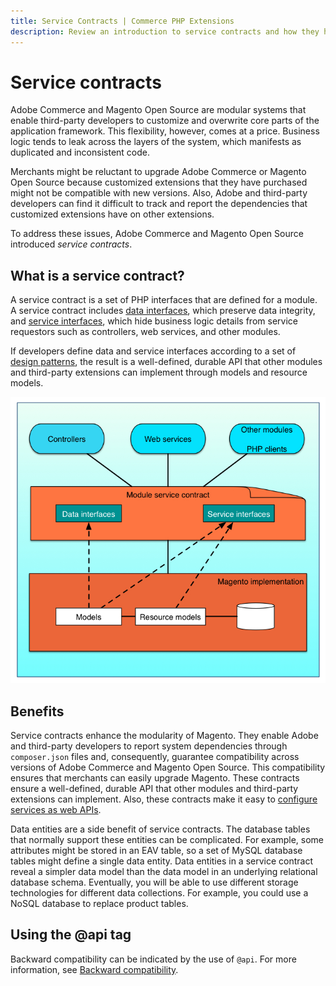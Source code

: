 ```yaml
---
title: Service Contracts | Commerce PHP Extensions
description: Review an introduction to service contracts and how they help Adobe Commerce and Magento Open Source extension developers create stable APIs. 
---
```


# Service contracts

Adobe Commerce and Magento Open Source are modular systems that enable third-party developers to customize and overwrite core parts of the application framework. This flexibility, however, comes at a price. Business logic tends to leak across the layers of the system, which manifests as duplicated and inconsistent code.

Merchants might be reluctant to upgrade Adobe Commerce or Magento Open Source because customized extensions that they have purchased might not be compatible with new versions. Also, Adobe and third-party developers can find it difficult to track and report the dependencies that customized extensions have on other extensions.

To address these issues, Adobe Commerce and Magento Open Source introduced _service contracts_.

## What is a service contract?

A service contract is a set of PHP interfaces that are defined for a module.
A service contract includes [data interfaces](design-patterns.md#data-interfaces), which preserve data integrity, and [service interfaces](design-patterns.md#service-interfaces), which hide business logic details from service requestors such as controllers, web services, and other modules.

If developers define data and service interfaces according to a set of [design patterns](design-patterns.md), the result is a well-defined, durable API that other modules and third-party extensions can implement through models and resource models.

![Service Contracts](../../../_images/msc.jpg)

## Benefits

Service contracts enhance the modularity of Magento. They enable Adobe and third-party developers to report system dependencies through `composer.json` files and, consequently, guarantee compatibility across versions of Adobe Commerce and Magento Open Source. This compatibility ensures that merchants can easily upgrade Magento.
These contracts ensure a well-defined, durable API that other modules and third-party extensions can implement. Also, these contracts make it easy to [configure services as web APIs](../web-api/services.md).

Data entities are a side benefit of service contracts.
The database tables that normally support these entities can be complicated.
For example, some attributes might be stored in an EAV table, so a set of MySQL database tables might define a single data entity.
Data entities in a service contract reveal a simpler data model than the data model in an underlying relational database schema.
Eventually, you will be able to use different storage technologies for different data collections. For example, you could use a NoSQL database to replace product tables.

## Using the @api tag

Backward compatibility can be indicated by the use of `@api`. For more information, see [Backward compatibility](https://developer.adobe.com/commerce/contributor/guides/code-contributions/backward-compatibility-policy/).
